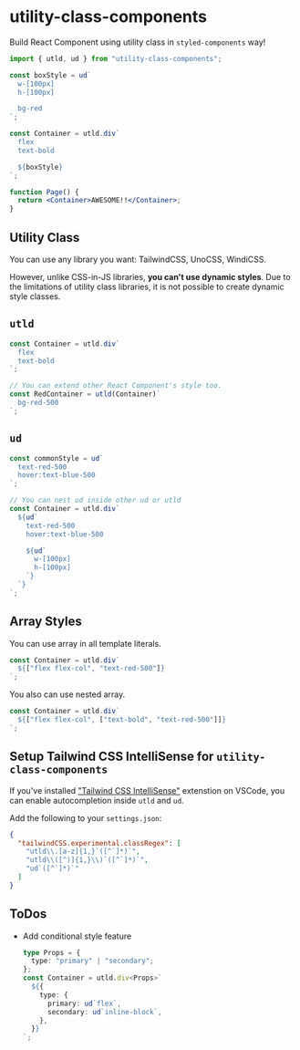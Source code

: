 # utility-class-components

Build React Component using utility class in `styled-components` way!

```jsx
import { utld, ud } from "utility-class-components";

const boxStyle = ud`
  w-[100px]
  h-[100px]

  bg-red
`;

const Container = utld.div`
  flex
  text-bold

  ${boxStyle}
`;

function Page() {
  return <Container>AWESOME!!</Container>;
}
```

## Utility Class

You can use any library you want: TailwindCSS, UnoCSS, WindiCSS.

However, unlike CSS-in-JS libraries, **you can't use dynamic styles**. Due to the limitations of utility class libraries, it is not possible to create dynamic style classes.

## `utld`

```ts
const Container = utld.div`
  flex
  text-bold
`;

// You can extend other React Component's style too.
const RedContainer = utld(Container)`
  bg-red-500
`;
```

## `ud`

```ts
const commonStyle = ud`
  text-red-500
  hover:text-blue-500
`;

// You can nest ud inside other ud or utld
const Container = utld.div`
  ${ud`
    text-red-500
    hover:text-blue-500

    ${ud`
      w-[100px]
      h-[100px]
    `}
  `}
`;
```

## Array Styles

You can use array in all template literals.

```ts
const Container = utld.div`
  ${["flex flex-col", "text-red-500"]}
`;
```

You also can use nested array.

```ts
const Container = utld.div`
  ${["flex flex-col", ["text-bold", "text-red-500"]]}
`;
```

## Setup Tailwind CSS IntelliSense for `utility-class-components`

If you've installed ["Tailwind CSS IntelliSense"](https://marketplace.visualstudio.com/items?itemName=bradlc.vscode-tailwindcss) extenstion on VSCode, you can enable autocompletion inside `utld` and `ud`.

Add the following to your `settings.json`:

```json
{
  "tailwindCSS.experimental.classRegex": [
    "utld\\.[a-z]{1,}`([^`]*)`",
    "utld\\([^)]{1,}\\)`([^`]*)`",
    "ud`([^`]*)`"
  ]
}
```

## ToDos

- Add conditional style feature
  ```ts
  type Props = {
    type: "primary" | "secondary";
  };
  const Container = utld.div<Props>`
    ${{
      type: {
        primary: ud`flex`,
        secondary: ud`inline-block`,
      },
    }}
  `;
  ```
